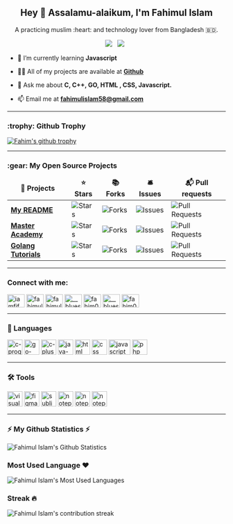 <!-- Introduction Part -->
<h2 align="center">Hey 👋 Assalamu-alaikum, I'm Fahimul Islam</h2>

<p align="center">A practicing muslim :heart: and technology lover from Bangladesh 🇧🇩.</p>

<!-- Some Counters -->
<p align="center">
    <img src="https://badges.pufler.dev/visits/Fahim047/Fahim047/?color=brightgreen&label=Profile+Visits"> &nbsp;
    <img src="https://badges.pufler.dev/created/Fahim047/Fahim047"> &nbsp;
</p>

- 🌱 I’m currently learning **Javascript**

- 👨‍💻 All of my projects are available at **[Github](https://github.com/Fahim047)**

- 💬 Ask me about **C, C++, GO, HTML , CSS, Javascript.**

- 📫 Email me at **fahimulislam58@gmail.com**

<hr>

<!-- Github Trophy -->
<h3>:trophy: Github Trophy</h3>

<p align="left"><a href="https://github.com/ryo-ma/github-profile-trophy"><img src="https://github-profile-trophy.vercel.app/?username=fahim047" alt="Fahim's github trophy" /></a></p>

<hr>

<h3>:gear: My Open Source Projects</h3>
<table>
  <thead align="center">
    <tr border: none;>
      <td><b>🎁 Projects</b></td>
      <td><b>⭐ Stars</b></td>
      <td><b>📚 Forks</b></td>
      <td><b>🛎 Issues</b></td>
      <td><b>📬 Pull requests</b></td>
    </tr>
  </thead>
  <tbody>
    <tr>
      <td><a href="https://github.com/fahim047/fahim047"><b>My README</b></a></td>
      <td><img alt="Stars" src="https://img.shields.io/github/stars/Fahim047/Fahim047?style=flat-square&labelColor=343b41"/></td>
      <td><img alt="Forks" src="https://img.shields.io/github/forks/Fahim047/Fahim047?style=flat-square&labelColor=343b41"/></td>
      <td><img alt="Issues" src="https://img.shields.io/github/issues/Fahim047/Fahim047?style=flat-square&labelColor=343b41"/></td>
      <td><img alt="Pull Requests" src="https://img.shields.io/github/issues-pr/Fahim047/Fahim047?style=flat-square&labelColor=343b41"/></td>
    </tr>
	  <tr>
      <td><a href="https://github.com/Fahim047/master_academy"><b>Master Academy</b></a></td>
      <td><img alt="Stars" src="https://img.shields.io/github/stars/Fahim047/master_academy?style=flat-square&labelColor=343b41"/></td>
      <td><img alt="Forks" src="https://img.shields.io/github/forks/Fahim047/master_academy?style=flat-square&labelColor=343b41"/></td>
      <td><img alt="Issues" src="https://img.shields.io/github/issues/Fahim047/master_academy?style=flat-square&labelColor=343b41"/></td>
      <td><img alt="Pull Requests" src="https://img.shields.io/github/issues-pr/Fahim047/master_academy?style=flat-square&labelColor=343b41"/></td>
    </tr>
    <tr>
      <td><a href="https://github.com/Fahim047/golang_tutorials"><b>Golang Tutorials</b></a></td>
      <td><img alt="Stars" src="https://img.shields.io/github/stars/Fahim047/golang_tutorials?style=flat-square&labelColor=343b41"/></td>
      <td><img alt="Forks" src="https://img.shields.io/github/forks/Fahim047/golang_tutorials?style=flat-square&labelColor=343b41"/></td>
      <td><img alt="Issues" src="https://img.shields.io/github/issues/Fahim047/golang_tutorials?style=flat-square&labelColor=343b41"/></td>
      <td><img alt="Pull Requests" src="https://img.shields.io/github/issues-pr/Fahim047/golang_tutorials?style=flat-square&labelColor=343b41"/></td>
    </tr>
  </tbody>
</table>
<hr>
<h3 align="left">Connect with me:</h3>
<p align="left">
<a href="https://twitter.com/iamfif_58" target="blank"><img align="center" src="https://raw.githubusercontent.com/rahuldkjain/github-profile-readme-generator/master/src/images/icons/Social/twitter.svg" alt="iamfif_58" height="30" width="40" /></a>
<a href="https://linkedin.com/in/fahimul047" target="blank"><img align="center" src="https://raw.githubusercontent.com/rahuldkjain/github-profile-readme-generator/master/src/images/icons/Social/linked-in-alt.svg" alt="fahimul047" height="30" width="40" /></a>
<a href="https://fb.com/fahimul.islam.047" target="blank"><img align="center" src="https://raw.githubusercontent.com/rahuldkjain/github-profile-readme-generator/master/src/images/icons/Social/facebook.svg" alt="fahimul.islam.047" height="30" width="40" /></a>
<a href="https://instagram.com/__bluespider__" target="blank"><img align="center" src="https://raw.githubusercontent.com/rahuldkjain/github-profile-readme-generator/master/src/images/icons/Social/instagram.svg" alt="__bluespider__" height="30" width="40" /></a>
<a href="https://www.codechef.com/users/fahim047" target="blank"><img align="center" src="https://cdn.jsdelivr.net/npm/simple-icons@3.1.0/icons/codechef.svg" alt="fahim047" height="30" width="40" /></a>
<a href="https://codeforces.com/profile/__bluespider__" target="blank"><img align="center" src="https://raw.githubusercontent.com/rahuldkjain/github-profile-readme-generator/master/src/images/icons/Social/codeforces.svg" alt="__bluespider__" height="30" width="40" /></a>
<a href="https://www.leetcode.com/fahim047" target="blank"><img align="center" src="https://raw.githubusercontent.com/rahuldkjain/github-profile-readme-generator/master/src/images/icons/Social/leet-code.svg" alt="fahim047" height="30" width="40" /></a>
</p>
<hr>

<!-- Languages I Know -->
 ### :rocket: Languages 

<img width="35px" height="35px" src="https://logo.letskhabar.com/img/?tool=c-programming&bgc=none&acol=red" alt="c-programming"> <img width="35px" height="35px" src="https://logo.letskhabar.com/img/?tool=go&bgc=none&acol=red" alt="go-language"> <img width="35px" height="35px" src="https://logo.letskhabar.com/img/?tool=c-plus&bgc=none&acol=red" alt="c-plus-plus"> <img width="35px" height="35px" src="https://logo.letskhabar.com/img/?tool=java&bgc=none&acol=red" alt="java-programming"> <img width="35px" height="35px" src="https://logo.letskhabar.com/img/?tool=html&bgc=none&acol=red" alt="html"> <img width="35px" height="35px" src="https://logo.letskhabar.com/img/?tool=css3&bgc=none&acol=red" alt="css"> <img width="50px" height="35px" src="https://logo.letskhabar.com/img/?tool=javascript&bgc=none&acol=red" alt="javascript"> <img width="35px" height="35px" src="https://logo.letskhabar.com/img/?tool=php0&bgc=none&acol=red" alt="php">

<hr>

### 🛠 Tools
<img width="35px" height="35px" src="https://logo.letskhabar.com/img/?tool=vs-code&bgc=none&acol=red" alt="visual-studio-code"> <img width="35px" height="35px" src="https://logo.letskhabar.com/img/?tool=figma&bgc=none&acol=red" alt="figma"> <img width="35px" height="35px" src="https://logo.letskhabar.com/img/?tool=sublime_text&bgc=none&acol=red" alt="sublime-text"> <img width="35px" height="35px" src="https://logo.letskhabar.com/img/?tool=notepad-plus&bgc=none&acol=red" alt="notepad-plus-plus">
<img width="35px" height="35px" src="https://logo.letskhabar.com/img/?tool=git&bgc=none&acol=red" alt="notepad-plus-plus"> <img width="35px" height="35px" src="https://logo.letskhabar.com/img/?tool=github&bgc=none&acol=red" alt="notepad-plus-plus">

<hr>

<!-- Github Statistics -->
### ⚡ My Github Statistics ⚡

<img align="center" src="https://github-readme-stats-fahim047.vercel.app/api?username=fahim047&show_icons=true&theme=radical" alt="Fahimul Islam's Github Statistics">

<!-- Github Most Used Languages -->
### Most Used Language :heart:
<img align="center" src="https://github-readme-stats-fahim047.vercel.app/api/top-langs/?username=fahim047&langs_count=8&layout=compact&theme=radical" alt="Fahimul Islam's Most Used Languages">


<!-- Github Contribution Streak -->
### Streak :fire:

<img align="center" src="https://github-readme-streak-stats.herokuapp.com/?user=fahim047&theme=merko" alt="Fahimul Islam's contribution streak">

